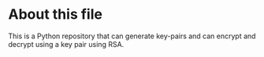 # About this file
This is a Python repository that can generate key-pairs and can encrypt and decrypt using a key pair using RSA.
